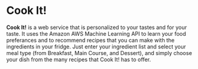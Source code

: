 # Cook It!

**Cook It!** is a web service that is personalized to your tastes and for your taste. It uses the Amazon AWS Machine Learning API to learn your food preferances and to recommend recipes that you can make with the ingredients in your fridge. Just enter your ingredient list and select your meal type (from Breakfast, Main Course, and Dessert), and simply choose your dish from the many recipes that Cook It! has to offer.

